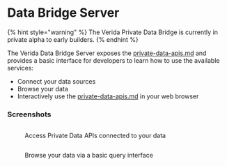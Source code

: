 # Data Bridge Server

{% hint style="warning" %}
The Verida Private Data Bridge is currently in private alpha to early builders.
{% endhint %}

The Verida Data Bridge Server exposes the [private-data-apis.md](../apis/private-data-apis.md "mention") and provides a basic interface for developers to learn how to use the available services:

* Connect your data sources
* Browse your data
* Interactively use the [private-data-apis.md](../apis/private-data-apis.md "mention") in your web browser

### Screenshots

<div>

<figure><img src="../.gitbook/assets/Screenshot 2024-10-01 at 3.09.12 PM.png" alt=""><figcaption><p>Access Private Data APIs connected to your data</p></figcaption></figure>

 

<figure><img src="../.gitbook/assets/Screenshot 2024-10-01 at 3.09.22 PM.png" alt=""><figcaption><p>Browse your data via a basic query interface</p></figcaption></figure>

</div>
